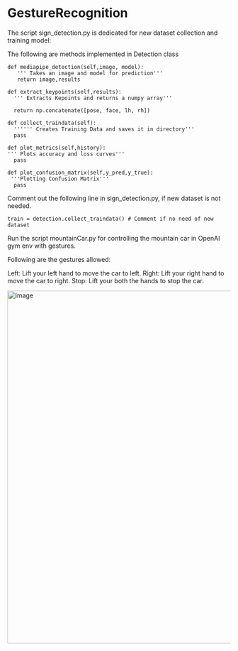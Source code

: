 # GestureRecognition

The script sign_detection.py is dedicated for new dataset collection and training model:

The following are methods implemented in Detection class
```
def mediapipe_detection(self,image, model):
   ''' Takes an image and model for prediction'''
   return image,results
```
```
def extract_keypoints(self,results):
  ''' Extracts Kepoints and returns a numpy array'''
  
  return np.concatenate([pose, face, lh, rh])
```
```
def collect_traindata(self):
  '''''' Creates Training Data and saves it in directory'''
  pass
```
```
def plot_metrics(self,history):      
''' Plots accuracy and loss curves'''
  pass
```
```
def plot_confusion_matrix(self,y_pred,y_true):
 '''Plotting Confusion Matrix'''
  pass
```
Comment out the following line in sign_detection.py, if new dataset is not needed.
```
train = detection.collect_traindata() # Comment if no need of new dataset
```

Run the script mountainCar.py for controlling the mountain car in OpenAI gym env with gestures.

Following are the gestures allowed:

Left: Lift your left hand to move the car to left.
Right: Lift your right hand to move the car to right.
Stop: Lift your both the hands to stop the car.

<img width="795" alt="image" src="https://user-images.githubusercontent.com/110788191/183310805-e05c2728-6259-44a4-a60c-b61de9fda411.png">
